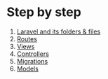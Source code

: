 # Step by step
1. [Laravel and its folders & files](02.TheBasics/a.hierachy.md)
2. [Routes](02.TheBasics/../b.routes.md)
3. [Views]()
4. [Controllers]()
5. [Migrations]()
6. [Models]()